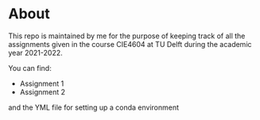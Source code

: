 # About
This repo is maintained by me for the purpose of keeping track of all the assignments given in the course CIE4604 at TU Delft during the academic year 2021-2022.

You can find:
* Assignment 1
* Assignment 2

and the YML file for setting up a conda environment


